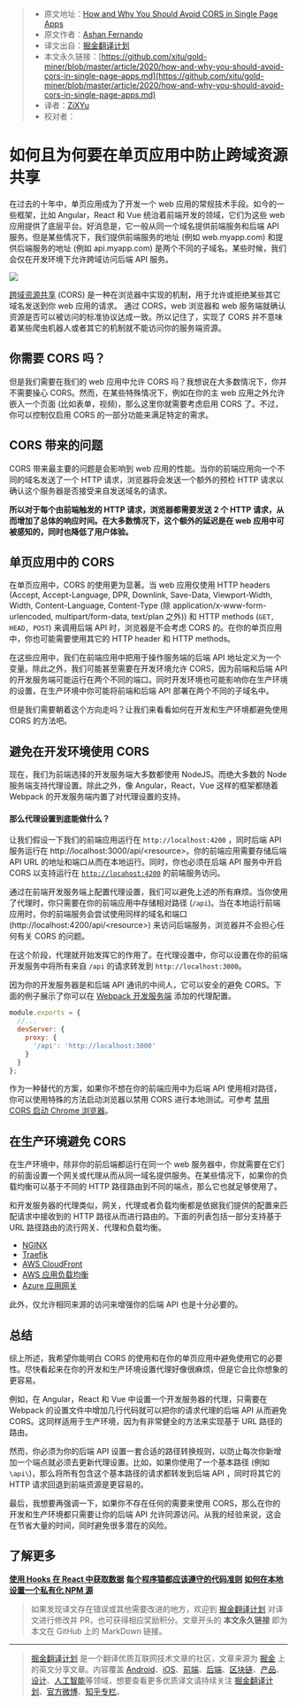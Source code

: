 > * 原文地址：[How and Why You Should Avoid CORS in Single Page Apps](https://blog.bitsrc.io/how-and-why-you-should-avoid-cors-in-single-page-apps-db25452ad2f8)
> * 原文作者：[Ashan Fernando](https://medium.com/@ashan.fernando)
> * 译文出自：[掘金翻译计划](https://github.com/xitu/gold-miner)
> * 本文永久链接：[https://github.com/xitu/gold-miner/blob/master/article/2020/how-and-why-you-should-avoid-cors-in-single-page-apps.md](https://github.com/xitu/gold-miner/blob/master/article/2020/how-and-why-you-should-avoid-cors-in-single-page-apps.md)
> * 译者：[ZiXYu](https://github.com/ZiXYu)
> * 校对者：

# 如何且为何要在单页应用中防止跨域资源共享 

在过去的十年中，单页应用成为了开发一个 web 应用的常规技术手段。如今的一些框架，比如 Angular，React 和 Vue 统治着前端开发的领域，它们为这些 web 应用提供了底层平台。好消息是，它一般从同一个域名提供前端服务和后端 API 服务。但是某些情况下，我们提供前端服务的地址 (例如 web.myapp.com) 和提供后端服务的地址 (例如 api.myapp.com) 是两个不同的子域名。某些时候，我们会仅在开发环境下允许跨域访问后端 API 服务。

![](https://cdn-images-1.medium.com/max/12500/1*TKYFiZnIhfHi_PAFcG0geg.jpeg)

[跨域资源共享](https://en.wikipedia.org/wiki/Cross-origin_resource_sharing) (CORS) 是一种在浏览器中实现的机制，用于允许或拒绝某些其它域名发送到你 web 应用的请求。 通过 CORS，web 浏览器和 web 服务端就确认资源是否可以被访问的标准协议达成一致。所以记住了，实现了 CORS 并不意味着某些爬虫机器人或者其它的机制就不能访问你的服务端资源。

## 你需要 CORS 吗？

但是我们需要在我们的 web 应用中允许 CORS 吗？我想说在大多数情况下，你并不需要操心 CORS。然而，在某些特殊情况下，例如在你的主 web 应用之外允许嵌入一个页面 (比如表单，视频)，那么这里你就需要考虑启用 CORS 了。不过，你可以控制仅启用 CORS 的一部分功能来满足特定的需求。

## CORS 带来的问题

CORS 带来最主要的问题是会影响到 web 应用的性能。当你的前端应用向一个不同的域名发送了一个 HTTP 请求，浏览器将会发送一个额外的预检 HTTP 请求以确认这个服务器是否接受来自发送域名的请求。

**所以对于每个由前端触发的 HTTP 请求，浏览器都需要发送 2 个 HTTP 请求，从而增加了总体的响应时间。在大多数情况下，这个额外的延迟是在 web 应用中可被感知的，同时也降低了用户体验。**

## 单页应用中的 CORS

在单页应用中，CORS 的使用更为显著。当 web 应用仅使用 HTTP headers (Accept, Accept-Language, DPR, Downlink, Save-Data, Viewport-Width, Width, Content-Language, Content-Type (除 application/x-www-form-urlencoded, multipart/form-data, text/plan 之外)) 和 HTTP methods (`GET, HEAD, POST`) 来调用后端 API 时，浏览器是不会考虑 CORS 的。在你的单页应用中，你也可能需要使用其它的 HTTP header 和 HTTP methods。

在这些应用中，我们在前端应用中把用于操作服务端的后端 API 地址定义为一个变量。除此之外，我们可能甚至需要在开发环境允许 CORS，因为前端和后端 API 的开发服务端可能运行在两个不同的端口。同时开发环境也可能影响你在生产环境的设置，在生产环境中你可能将前端和后端 API 部署在两个不同的子域名中。

但是我们需要朝着这个方向走吗？让我们来看看如何在开发和生产环境都避免使用 CORS 的方法吧。

## 避免在开发环境使用 CORS

现在，我们为前端选择的开发服务端大多数都使用 NodeJS。而绝大多数的 Node 服务端支持代理设置。除此之外，像 Angular，React，Vue 这样的框架都随着 Webpack 的开发服务端内置了对代理设置的支持。

#### 那么代理设置到底能做什么？

让我们假设一下我们的前端应用运行在 `http://localhost:4200` ，同时后端 API 服务运行在 http://localhost:3000/api/\<resource>。你的前端应用需要存储后端 API URL 的地址和端口从而在本地运行。同时，你也必须在后端 API 服务中开启 CORS 以支持运行在 [`http://locahost:4200`](http://locahost:4200) 的前端服务访问。

通过在前端开发服务端上配置代理设置，我们可以避免上述的所有麻烦。当你使用了代理时，你只需要在你的前端应用中存储相对路径 (`/api`)。当在本地运行前端应用时，你的前端服务会尝试使用同样的域名和端口 (http://localhost:4200/api/\<resource>) 来访问后端服务，浏览器并不会担心任何有关 CORS 的问题。

在这个阶段，代理就开始发挥它的作用了。在代理设置中，你可以设置在你的前端开发服务中将所有来自 `/api` 的请求转发到 `http://localhost:3000`。

因为你的开发服务器是和后端 API 通讯的中间人，它可以安全的避免 CORS。下面的例子展示了你可以在 [Webpack 开发服务端](https://webpack.js.org/configuration/dev-server/#devserverproxy) 添加的代理配置。


```js
module.exports = {
  //...
  devServer: {
    proxy: {
      '/api': 'http://localhost:3000'
    }
  }
};
```

作为一种替代的方案，如果你不想在你的前端应用中为后端 API 使用相对路径，你可以使用特殊的方法启动浏览器以禁用 CORS 进行本地测试。可参考 [禁用 CORS 启动 Chrome 浏览器](https://alfilatov.com/posts/run-chrome-without-cors/)。

## 在生产环境避免 CORS

在生产环境中，除非你的前后端都运行在同一个 web 服务器中，你就需要在它们的前面设置一个网关或代理从而从同一域名提供服务。在某些情况下，如果你的负载均衡可以基于不同的 HTTP 路径路由到不同的端点，那么它也就足够使用了。

和开发服务器的代理类似，网关，代理或者负载均衡都是依据我们提供的配置来匹配请求中接收到的 HTTP 路径从而进行路由的。下面的列表包括一部分支持基于 URL 路径路由的流行网关、代理和负载均衡。

* [NGINX](https://www.nginx.com/)
* [Traefik](https://containo.us/traefik/)
* [AWS CloudFront](https://aws.amazon.com/cloudfront/)
* [AWS 应用负载均衡](https://docs.aws.amazon.com/elasticloadbalancing/latest/application/introduction.html)
* [Azure 应用网关](https://docs.microsoft.com/en-us/azure/application-gateway/overview)

此外，仅允许相同来源的访问来增强你的后端 API 也是十分必要的。

## 总结

综上所述，我希望你能明白 CORS 的使用和在你的单页应用中避免使用它的必要性。尽快看起来在你的开发和生产环境设置代理好像很麻烦，但是它会比你想象的更容易。

例如，在 Angular，React 和 Vue 中设置一个开发服务器的代理，只需要在 Webpack 的设置文件中增加几行代码就可以把你的请求代理的后端 API 从而避免 CORS。这同样适用于生产环境，因为有非常健全的方法来实现基于 URL 路径的路由。

然而，你必须为你的后端 API 设置一套合适的路径转换规则，以防止每次你新增加一个端点就必须去更新代理设置。比如，如果你使用了一个基本路径 (例如 `\api\`)，那么将所有包含这个基本路径的请求都转发到后端 API ，同时将其它的 HTTP 请求回退到前端资源是更容易的。

最后，我想要再强调一下，如果你不存在任何的需要来使用 CORS，那么在你的开发和生产环境都只需要让你的后端 API 允许同源访问。从我的经验来说，这会在节省大量的时间，同时避免很多潜在的风险。

## 了解更多

[**使用 Hooks 在 React 中获取数据**](https://blog.bitsrc.io/fetching-data-in-react-using-hooks-c6fdd71cb24a)
[**每个程序猿都应该遵守的代码准则**](https://blog.bitsrc.io/code-principles-every-programmer-should-follow-e01bfe976daf)
[**如何在本地设置一个私有化 NPM 源**](https://blog.bitsrc.io/how-to-set-up-a-private-npm-registry-locally-1065e6790796)

> 如果发现译文存在错误或其他需要改进的地方，欢迎到 [掘金翻译计划](https://github.com/xitu/gold-miner) 对译文进行修改并 PR，也可获得相应奖励积分。文章开头的 **本文永久链接** 即为本文在 GitHub 上的 MarkDown 链接。

---

> [掘金翻译计划](https://github.com/xitu/gold-miner) 是一个翻译优质互联网技术文章的社区，文章来源为 [掘金](https://juejin.im) 上的英文分享文章。内容覆盖 [Android](https://github.com/xitu/gold-miner#android)、[iOS](https://github.com/xitu/gold-miner#ios)、[前端](https://github.com/xitu/gold-miner#前端)、[后端](https://github.com/xitu/gold-miner#后端)、[区块链](https://github.com/xitu/gold-miner#区块链)、[产品](https://github.com/xitu/gold-miner#产品)、[设计](https://github.com/xitu/gold-miner#设计)、[人工智能](https://github.com/xitu/gold-miner#人工智能)等领域，想要查看更多优质译文请持续关注 [掘金翻译计划](https://github.com/xitu/gold-miner)、[官方微博](http://weibo.com/juejinfanyi)、[知乎专栏](https://zhuanlan.zhihu.com/juejinfanyi)。

